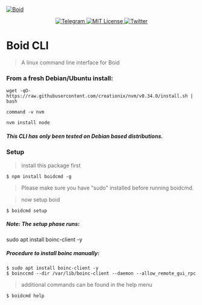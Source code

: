 <a href="https://www.boid.com/"><img src="https://raw.githubusercontent.com/Boid-John/eos-airdrops/master/logos/BoidLogo-lg.png" title="Boid" alt="Boid"></a>

<p align="center">
    <a href="https://t.me/Boidcom_official">
        <img src="https://img.shields.io/discord/431917998102675485.svg" alt="Telegram">
    </a>
    <a href="LICENSE">
        <img src="https://img.shields.io/badge/license-MIT-brightgreen.svg" alt="MIT License">
    </a>
    <a href="https://twitter.com/boidcom">
        <img src="https://img.shields.io/twitter/url/http/shields.io.svg?style=social&style=plastic" alt="Twitter">
    </a>
</p>


# Boid CLI

> A linux command line interface for Boid 

### From a fresh Debian/Ubuntu install:
```shell
wget -qO- https://raw.githubusercontent.com/creationix/nvm/v0.34.0/install.sh | bash

command -v nvm

nvm install node
```
##### This CLI has only been tested on Debian based distributions.


### Setup

> install this package first

```shell
$ npm install boidcmd -g
```
> Please make sure you have "sudo" installed before running boidcmd.

> now setup boid 

```shell
$ boidcmd setup
```
##### Note: The setup phase runs: 
sudo apt install boinc-client -y

##### Procedure to install boinc manually:

```shell
$ sudo apt install boinc-client -y
$ boinccmd --dir /var/lib/boinc-client --daemon --allow_remote_gui_rpc
```

> additional commands can be found in the help menu

```shell
$ boidcmd help
```
